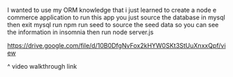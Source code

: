 I wanted to use my ORM knowledge that i just learned to create a node e commerce application to run this app you just source the database in mysql then exit mysql run npm run seed to source the seed data so you can see the information in insomnia then run node server.js

https://drive.google.com/file/d/10B0DfgNvFox2kHYW0SKt3StUuXnxxQpf/view

^ video walkthrough link
